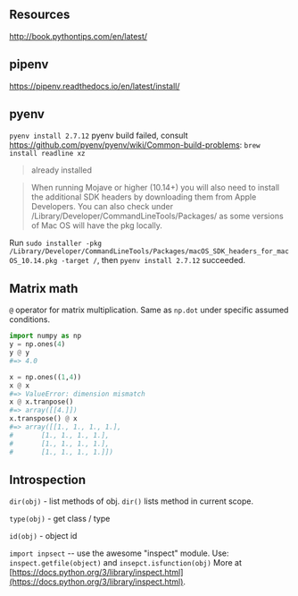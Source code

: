 ## Resources

http://book.pythontips.com/en/latest/

## pipenv

https://pipenv.readthedocs.io/en/latest/install/

## pyenv

`pyenv install 2.7.12`
pyenv build failed, consult https://github.com/pyenv/pyenv/wiki/Common-build-problems:
`brew install readline xz`
> already installed

> When running Mojave or higher (10.14+) you will also need to install the additional SDK headers by downloading them from Apple Developers. You can also check under /Library/Developer/CommandLineTools/Packages/ as some versions of Mac OS will have the pkg locally.

Run `sudo installer -pkg /Library/Developer/CommandLineTools/Packages/macOS_SDK_headers_for_macOS_10.14.pkg -target /`, then `pyenv install 2.7.12` succeeded.

## Matrix math

`@` operator for matrix multiplication. Same as `np.dot` under specific assumed conditions.

```python
import numpy as np
y = np.ones(4)
y @ y
#=> 4.0

x = np.ones((1,4))
x @ x
#=> ValueError: dimension mismatch
x @ x.tranpose()
#=> array([[4.]])
x.transpose() @ x
#=> array([[1., 1., 1., 1.],
#       [1., 1., 1., 1.],
#       [1., 1., 1., 1.],
#       [1., 1., 1., 1.]])
```

## Introspection

`dir(obj)` - list methods of obj. `dir()` lists method in current scope.

`type(obj)` - get class / type

`id(obj)` - object id

`import inpsect` -- use the awesome "inspect" module. Use: `inspect.getfile(object)` and `insepct.isfunction(obj)` More at [https://docs.python.org/3/library/inspect.html](https://docs.python.org/3/library/inspect.html).
